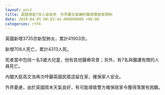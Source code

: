 ```yaml
---
layout: post
title: 英國增逾7百人染疫死　外界憂天氣轉好難落實居家限制
date: 2020-04-05 00:03:44.000000000 +08:00
categories: rthk
---
```


英國新增3735宗新型肺炎，累計41903宗。

新增708人死亡，累計4313人死。

死者當中包括一名5歲大兒童，他有其他醫療背景；另外，有7名與醫護有關的人員死亡。

內閣大臣高文浩再次呼籲英國民眾逗留在家，確保家人安全。

外界憂慮，由於英國周末天氣良好，有可能導致警方確保居家令獲得落實有困難。
